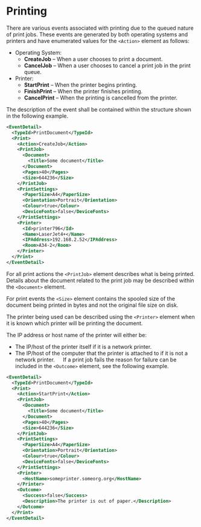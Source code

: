 # Printing
There are various events associated with printing due to the queued nature of print jobs. These events are generated by both operating systems and printers and have enumerated values for the `<Action>` element as follows:

* Operating System:
    * **CreateJob** – When a user chooses to print a document.
    * **CancelJob** – When a user chooses to cancel a print job in the print queue.
* Printer:
    * **StartPrint** – When the printer begins printing.
    * **FinishPrint** – When the printer finishes printing.
    * **CancelPrint** – When the printing is cancelled from the printer.

The description of the event shall be contained within the structure shown in the following example.

``` xml
<EventDetail>
  <TypeId>PrintDocument</TypeId>
  <Print>
    <Action>CreateJob</Action>
    <PrintJob>
      <Document>
        <Title>Some document</Title>
      </Document>
      <Pages>40</Pages>
      <Size>644236</Size>
    </PrintJob>
    <PrintSettings>
      <PaperSize>A4</PaperSize>
      <Orientation>Portrait</Orientation>
      <Colour>true</Colour>
      <DeviceFonts>false</DeviceFonts>
    </PrintSettings>
    <Printer>
      <Id>printer796</Id>
      <Name>LaserJet4+</Name>
      <IPAddress>192.168.2.52</IPAddress>
      <Room>A34-2</Room>
    </Printer>
  </Print>
</EventDetail>
``` 
For all print actions the `<PrintJob>` element describes what is being printed. Details about the document related to the print job may be described within the `<Document>` element.

For print events the `<Size>` element contains the spooled size of the document being printed in bytes and not the original file size on disk.

The printer being used can be described using the `<Printer>` element when it is known which printer will be printing the document.

The IP address or host name of the printer will either be:

* The IP/host of the printer itself if it is a network printer.
* The IP/host of the computer that the printer is attached to if it is not a network printer.
 
If a print job fails the reason for failure can be included in the `<Outcome>` element, see the following example.

``` xml
<EventDetail>
  <TypeId>PrintDocument</TypeId>
  <Print>
    <Action>StartPrint</Action>
    <PrintJob>
      <Document>
        <Title>Some document</Title>
      </Document>
      <Pages>40</Pages>
      <Size>644236</Size>
    </PrintJob>
    <PrintSettings>
      <PaperSize>A4</PaperSize>
      <Orientation>Portrait</Orientation>
      <Colour>true</Colour>
      <DeviceFonts>false</DeviceFonts>
    </PrintSettings>
    <Printer>
      <HostName>someprinter.someorg.org</HostName>
    </Printer>
    <Outcome>
      <Success>false</Success>
      <Description>The printer is out of paper.</Description>
    </Outcome>
  </Print>
</EventDetail>
``` 

